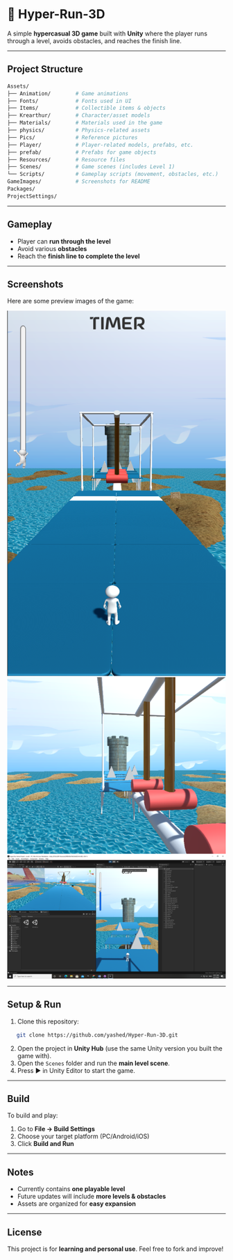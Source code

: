 # 🏃 Hyper-Run-3D

A simple **hypercasual 3D game** built with **Unity** where the player runs through a level, avoids obstacles, and reaches the finish line.

---

##  Project Structure

```bash
Assets/
├── Animation/        # Game animations
├── Fonts/            # Fonts used in UI
├── Items/            # Collectible items & objects
├── Krearthur/        # Character/asset models
├── Materials/        # Materials used in the game
├── physics/          # Physics-related assets
├── Pics/             # Reference pictures
├── Player/           # Player-related models, prefabs, etc.
├── prefab/           # Prefabs for game objects
├── Resources/        # Resource files
├── Scenes/           # Game scenes (includes Level 1)
└── Scripts/          # Gameplay scripts (movement, obstacles, etc.)
GameImages/           # Screenshots for README
Packages/
ProjectSettings/
```

---

## Gameplay

- Player can **run through the level**  
- Avoid various **obstacles**  
- Reach the **finish line to complete the level**  

---

## Screenshots

Here are some preview images of the game:

![Gameplay Screenshot 1](GameImages/start-view.png)  
![Gameplay Screenshot 2](GameImages/obstacles-view.png)  
![Gameplay Screenshot 3](GameImages/project-view.png)  


---

## Setup & Run

1. Clone this repository:
```bash
   git clone https://github.com/yashed/Hyper-Run-3D.git
```

2. Open the project in **Unity Hub** (use the same Unity version you built the game with).
3. Open the `Scenes` folder and run the **main level scene**.
4. Press ▶️ in Unity Editor to start the game.

---

##  Build

To build and play:

1. Go to **File → Build Settings**
2. Choose your target platform (PC/Android/iOS)
3. Click **Build and Run**

---

##  Notes

* Currently contains **one playable level**
* Future updates will include **more levels & obstacles**
* Assets are organized for **easy expansion**

---

## License

This project is for **learning and personal use**.
Feel free to fork and improve!

